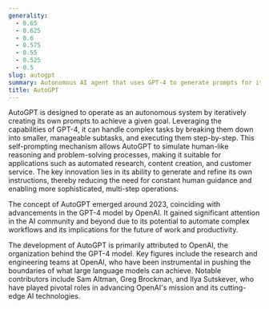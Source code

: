 ```yaml
---
generality:
  - 0.65
  - 0.625
  - 0.6
  - 0.575
  - 0.55
  - 0.525
  - 0.5
slug: autogpt
summary: Autonomous AI agent that uses GPT-4 to generate prompts for itself, enabling it to complete tasks with minimal human intervention.
title: AutoGPT
---
```


AutoGPT is designed to operate as an autonomous system by iteratively creating its own prompts to achieve a given goal. Leveraging the capabilities of GPT-4, it can handle complex tasks by breaking them down into smaller, manageable subtasks, and executing them step-by-step. This self-prompting mechanism allows AutoGPT to simulate human-like reasoning and problem-solving processes, making it suitable for applications such as automated research, content creation, and customer service. The key innovation lies in its ability to generate and refine its own instructions, thereby reducing the need for constant human guidance and enabling more sophisticated, multi-step operations.

The concept of AutoGPT emerged around 2023, coinciding with advancements in the GPT-4 model by OpenAI. It gained significant attention in the AI community and beyond due to its potential to automate complex workflows and its implications for the future of work and productivity.

The development of AutoGPT is primarily attributed to OpenAI, the organization behind the GPT-4 model. Key figures include the research and engineering teams at OpenAI, who have been instrumental in pushing the boundaries of what large language models can achieve. Notable contributors include Sam Altman, Greg Brockman, and Ilya Sutskever, who have played pivotal roles in advancing OpenAI's mission and its cutting-edge AI technologies.
